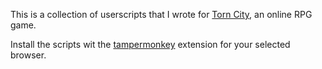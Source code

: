 This is a collection of userscripts that I wrote for [Torn City](https://www.torn.com/2896714), an online RPG game.

Install the scripts wit the [tampermonkey](https://www.tampermonkey.net) extension for your selected browser.
